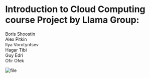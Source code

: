 # Introduction to Cloud Computing course Project by Llama Group:
Boris Shoostin  
Alex Pitkin  
Ilya Vorotyntsev  
Hagar Tibi  
Guy Edri  
Ofir Ofek  

![file](https://github.com/SecretPasta/Llama_Cloud/assets/87928519/bc5e3cb2-02ba-4390-90f3-efe285da957c)
